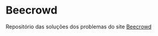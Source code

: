 # Beecrowd 

Repositório das soluções dos problemas do site [Beecrowd](https://www.beecrowd.com.br) 